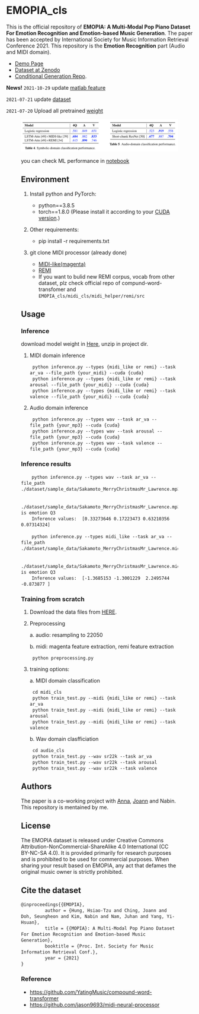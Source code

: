# EMOPIA_cls

This is the official repository of **EMOPIA: A Multi-Modal Pop Piano Dataset For Emotion Recognition and Emotion-based Music Generation**. The paper has been accepted by International Society for Music Information Retrieval Conference 2021. This repository is the **Emotion Recognition** part (Audio and MIDI domain).

- [Demo Page](https://annahung31.github.io/EMOPIA/)
- [Dataset at Zenodo](https://zenodo.org/record/5090631#.YQEZZ1Mzaw5)
- [Conditional Generation Repo](https://github.com/annahung31/EMOPIA).


**News!**
`2021-10-29` update [matlab feature](https://drive.google.com/file/d/1lG3KMYhRZsBr3ILqcES2aVY21xhvCr7i/view?usp=sharing)

`2021-07-21` update [dataset](https://zenodo.org/record/5090631#.YQEZZ1Mzaw5)

`2021-07-20` Upload all pretrained [weight](https://drive.google.com/file/d/1L_NOVKCElwcYUEAKp1-FZj_G6Hcq2g2c/view?usp=sharing)

<figure><img src="figs/results.png">

you can check ML performance in [notebook](https://github.com/Dohppak/EMOPIA_cls/blob/main/notebook/1.ML%20Classifier.ipynb)

## Environment

1. Install python and PyTorch:
    - python==3.8.5
    - torch==1.8.0 (Please install it according to your [CUDA version](https://pytorch.org/get-started/previous-versions/#linux-and-windows-4).)
    
2. Other requirements:
    - pip install -r requirements.txt

3. git clone MIDI processor (already done)
    - [MIDI-like(magenta)](https://github.com/jason9693/midi-neural-processor)
    - [REMI](https://github.com/YatingMusic/compound-word-transformer/blob/main/dataset/Dataset.md)
    - If you want to bulid new REMI corpus, vocab from other dataset, plz check official repo of compund-word-transfomer and `EMOPIA_cls/midi_cls/midi_helper/remi/src`

## Usage

### Inference
download model weight in [Here](https://drive.google.com/file/d/1L_NOVKCElwcYUEAKp1-FZj_G6Hcq2g2c/view?usp=sharing), unzip in project dir.

1. MIDI domain inference

        python inference.py --types {midi_like or remi} --task ar_va --file_path {your_midi} --cuda {cuda}
        python inference.py --types {midi_like or remi} --task arousal --file_path {your_midi} --cuda {cuda}
        python inference.py --types {midi_like or remi} --task valence --file_path {your_midi} --cuda {cuda}

2. Audio domain inference

        python inference.py --types wav --task ar_va --file_path {your_mp3} --cuda {cuda}
        python inference.py --types wav --task arousal --file_path {your_mp3} --cuda {cuda}
        python inference.py --types wav --task valence --file_path {your_mp3} --cuda {cuda}

### Inference results

        python inference.py --types wav --task ar_va --file_path ./dataset/sample_data/Sakamoto_MerryChristmasMr_Lawrence.mp3

        ./dataset/sample_data/Sakamoto_MerryChristmasMr_Lawrence.mp3  is emotion Q3
        Inference values:  [0.33273646 0.17223473 0.63210356 0.07314324]

        python inference.py --types midi_like --task ar_va --file_path ./dataset/sample_data/Sakamoto_MerryChristmasMr_Lawrence.mid

        ./dataset/sample_data/Sakamoto_MerryChristmasMr_Lawrence.mid  is emotion Q3
        Inference values:  [-1.3685153 -1.3001229  2.2495744 -0.873877 ]

### Training from scratch
1. Download the data files from [HERE](https://zenodo.org/record/5090631#.YQEZZ1Mzaw5).
    
2. Preprocessing

    a. audio: resampling to 22050

    b. midi: magenta feature extraction, remi feature extraction

        python preprocessing.py

3. training options:  

    a. MIDI domain classification

        cd midi_cls
        python train_test.py --midi {midi_like or remi} --task ar_va
        python train_test.py --midi {midi_like or remi} --task arousal
        python train_test.py --midi {midi_like or remi} --task valence


    b. Wav domain clasfficiation

        cd audio_cls
        python train_test.py --wav sr22k --task ar_va
        python train_test.py --wav sr22k --task arousal
        python train_test.py --wav sr22k --task valence

## Authors

The paper is a co-working project with [Anna](https://github.com/annahung31), [Joann](https://github.com/joann8512) and Nabin. This repository is mentained by me.

## License
The EMOPIA dataset is released under Creative Commons Attribution-NonCommercial-ShareAlike 4.0 International (CC BY-NC-SA 4.0). It is provided primarily for research purposes and is prohibited to be used for commercial purposes. When sharing your result based on EMOPIA, any act that defames the original music owner is strictly prohibited.


## Cite the dataset

```
@inproceedings{{EMOPIA},
         author = {Hung, Hsiao-Tzu and Ching, Joann and Doh, Seungheon and Kim, Nabin and Nam, Juhan and Yang, Yi-Hsuan},
         title = {{MOPIA}: A Multi-Modal Pop Piano Dataset For Emotion Recognition and Emotion-based Music Generation},
         booktitle = {Proc. Int. Society for Music Information Retrieval Conf.},
         year = {2021}
}
```

### Reference
- https://github.com/YatingMusic/compound-word-transformer
- https://github.com/jason9693/midi-neural-processor
